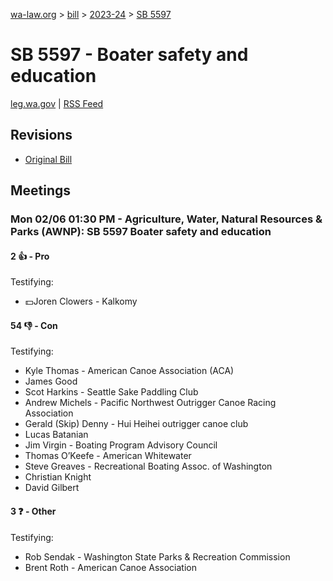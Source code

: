 [wa-law.org](/) > [bill](/bill/) > [2023-24](/bill/2023-24/) > [SB 5597](/bill/2023-24/sb/5597/)

# SB 5597 - Boater safety and education
[leg.wa.gov](https://app.leg.wa.gov/billsummary?BillNumber=5597&Year=2023&Initiative=false) | [RSS Feed](./rss.xml)

## Revisions
* [Original Bill](1/)

## Meetings
### Mon 02/06 01:30 PM - Agriculture, Water, Natural Resources & Parks (AWNP): SB 5597 Boater safety and education
#### 2 👍 - Pro
Testifying:
* 💵Joren Clowers - Kalkomy

#### 54 👎 - Con
Testifying:
* Kyle Thomas - American Canoe Association (ACA)
* James Good
* Scot Harkins - Seattle Sake Paddling Club
* Andrew Michels - Pacific Northwest Outrigger Canoe Racing Association
* Gerald (Skip) Denny - Hui Heihei outrigger canoe club
* Lucas Batanian
* Jim Virgin - Boating Program Advisory Council
* Thomas O’Keefe - American Whitewater
* Steve Greaves - Recreational Boating Assoc. of Washington
* Christian Knight
* David Gilbert

#### 3 ❓ - Other
Testifying:
* Rob Sendak - Washington State Parks & Recreation Commission
* Brent Roth - American Canoe Association
